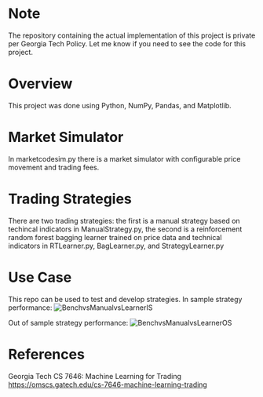 # Note
The repository containing the actual implementation of this project is private per Georgia Tech Policy. Let me know if you need to see the code for this project.

# Overview
This project was done using Python, NumPy, Pandas, and Matplotlib.

# Market Simulator
In marketcodesim.py there is a market simulator with configurable price movement and trading fees.

# Trading Strategies
There are two trading strategies: the first is a manual strategy based on techincal indicators in ManualStrategy.py, the second is a reinforcement random forest bagging learner trained on price data and technical indicators in RTLearner.py, BagLearner.py, and StrategyLearner.py

# Use Case
This repo can be used to test and develop strategies. In sample strategy performance: ![BenchvsManualvsLearnerIS](https://github.com/user-attachments/assets/89d97147-2880-4432-84ed-7dd8f21cb7ff)

Out of sample strategy performance: ![BenchvsManualvsLearnerOS](https://github.com/user-attachments/assets/ac4032cb-5804-4b91-939d-17c328c6f295)

# References
Georgia Tech CS 7646: Machine Learning for Trading
https://omscs.gatech.edu/cs-7646-machine-learning-trading
